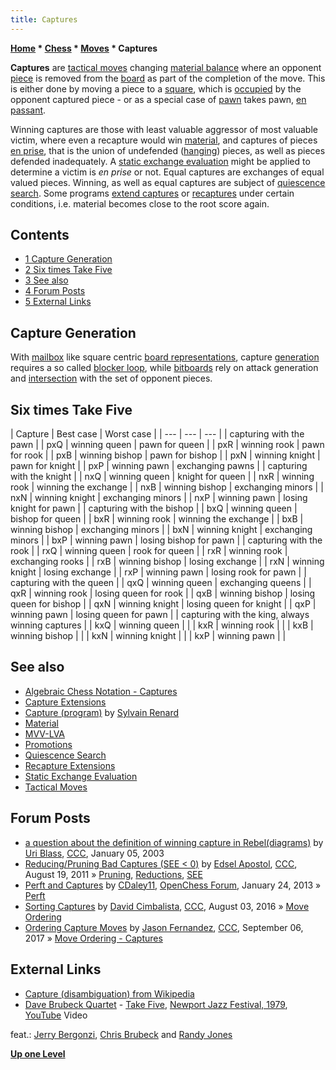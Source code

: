 ```yaml
---
title: Captures
---
```

**[Home](Home "Home") * [Chess](Chess "Chess") * [Moves](Moves "Moves") * Captures**

**Captures** are [tactical moves](Tactical_Moves "Tactical Moves") changing [material balance](Material#Balance "Material") where an opponent [piece](Pieces "Pieces") is removed from the [board](Chessboard "Chessboard") as part of the completion of the move. This is either done by moving a piece to a [square](Squares "Squares"), which is [occupied](Occupancy "Occupancy") by the opponent captured piece - or as a special case of [pawn](Pawn "Pawn") takes pawn, [en passant](En_passant "En passant").

Winning captures are those with least valuable aggressor of most valuable victim, where even a recapture would win [material](Material "Material"), and captures of pieces [en prise](En_prise "En prise"), that is the union of undefended ([hanging](Hanging_Piece "Hanging Piece")) pieces, as well as pieces defended inadequately. A [static exchange evaluation](Static_Exchange_Evaluation "Static Exchange Evaluation") might be applied to determine a victim is *en prise* or not. Equal captures are exchanges of equal valued pieces. Winning, as well as equal captures are subject of [quiescence search](Quiescence_Search "Quiescence Search"). Some programs [extend captures](Capture_Extensions "Capture Extensions") or [recaptures](Recapture_Extensions "Recapture Extensions") under certain conditions, i.e. material becomes close to the root score again.

## Contents

- [1 Capture Generation](#capture-generation)
- [2 Six times Take Five](#six-times-take-five)
- [3 See also](#see-also)
- [4 Forum Posts](#forum-posts)
- [5 External Links](#external-links)

## Capture Generation

With [mailbox](Mailbox "Mailbox") like square centric [board representations](Board_Representation "Board Representation"), capture [generation](Move_Generation "Move Generation") requires a so called [blocker loop](Vector_Attacks#NewArchitecture "Vector Attacks"), while [bitboards](Bitboards "Bitboards") rely on attack generation and [intersection](General_Setwise_Operations#Intersection "General Setwise Operations") with the set of opponent pieces.

## Six times Take Five

|  Capture
|  Best case
|  Worst case
|
| --- | --- | --- |
|  capturing with the pawn
|
|  pxQ
|  winning queen
|  pawn for queen
|
|  pxR
|  winning rook
|  pawn for rook
|
|  pxB
|  winning bishop
|  pawn for bishop
|
|  pxN
|  winning knight
|  pawn for knight
|
|  pxP
|  winning pawn
|  exchanging pawns
|
|  capturing with the knight
|
|  nxQ
|  winning queen
|  knight for queen
|
|  nxR
|  winning rook
|  winning the exchange
|
|  nxB
|  winning bishop
|  exchanging minors
|
|  nxN
|  winning knight
|  exchanging minors
|
|  nxP
|  winning pawn
|  losing knight for pawn
|
|  capturing with the bishop
|
|  bxQ
|  winning queen
|  bishop for queen
|
|  bxR
|  winning rook
|  winning the exchange
|
|  bxB
|  winning bishop
|  exchanging minors
|
|  bxN
|  winning knight
|  exchanging minors
|
|  bxP
|  winning pawn
|  losing bishop for pawn
|
|  capturing with the rook
|
|  rxQ
|  winning queen
|  rook for queen
|
|  rxR
|  winning rook
|  exchanging rooks
|
|  rxB
|  winning bishop
|  losing exchange
|
|  rxN
|  winning knight
|  losing exchange
|
|  rxP
|  winning pawn
|  losing rook for pawn
|
|  capturing with the queen
|
|  qxQ
|  winning queen
|  exchanging queens
|
|  qxR
|  winning rook
|  losing queen for rook
|
|  qxB
|  winning bishop
|  losing queen for bishop
|
|  qxN
|  winning knight
|  losing queen for knight
|
|  qxP
|  winning pawn
|  losing queen for pawn
|
|  capturing with the king, always winning captures
|
|  kxQ
|  winning queen
|  |
|  kxR
|  winning rook
|  |
|  kxB
|  winning bishop
|  |
|  kxN
|  winning knight
|  |
|  kxP
|  winning pawn
|  |

## See also

- [Algebraic Chess Notation - Captures](Algebraic_Chess_Notation#Captures "Algebraic Chess Notation")
- [Capture Extensions](Capture_Extensions "Capture Extensions")
- [Capture (program)](</Capture_(program)> "Capture (program)") by [Sylvain Renard](Sylvain_Renard "Sylvain Renard")
- [Material](Material "Material")
- [MVV-LVA](MVV-LVA "MVV-LVA")
- [Promotions](Promotions "Promotions")
- [Quiescence Search](Quiescence_Search "Quiescence Search")
- [Recapture Extensions](Recapture_Extensions "Recapture Extensions")
- [Static Exchange Evaluation](Static_Exchange_Evaluation "Static Exchange Evaluation")
- [Tactical Moves](Tactical_Moves "Tactical Moves")

## Forum Posts

- [a question about the definition of winning capture in Rebel(diagrams)](https://www.stmintz.com/ccc/index.php?id=275173) by [Uri Blass](Uri_Blass "Uri Blass"), [CCC](CCC "CCC"), January 05, 2003
- [Reducing/Pruning Bad Captures (SEE \< 0)](http://www.talkchess.com/forum/viewtopic.php?t=40100) by [Edsel Apostol](Edsel_Apostol "Edsel Apostol"), [CCC](CCC "CCC"), August 19, 2011 » [Pruning](Pruning "Pruning"), [Reductions](Reductions "Reductions"), [SEE](Static_Exchange_Evaluation "Static Exchange Evaluation")
- [Perft and Captures](http://www.open-chess.org/viewtopic.php?f=5&t=2238) by [CDaley11](Christian_Daley "Christian Daley"), [OpenChess Forum](Computer_Chess_Forums "Computer Chess Forums"), January 24, 2013 » [Perft](Perft "Perft")
- [Sorting Captures](http://www.talkchess.com/forum/viewtopic.php?t=61021) by [David Cimbalista](index.php?title=David_Cimbalista&action=edit&redlink=1 "David Cimbalista (page does not exist)"), [CCC](CCC "CCC"), August 03, 2016 » [Move Ordering](Move_Ordering "Move Ordering")
- [Ordering Capture Moves](http://www.talkchess.com/forum/viewtopic.php?t=65084) by [Jason Fernandez](index.php?title=Jason_Fernandez&action=edit&redlink=1 "Jason Fernandez (page does not exist)"), [CCC](CCC "CCC"), September 06, 2017 » [Move Ordering - Captures](Move_Ordering#Captures "Move Ordering")

## External Links

- [Capture (disambiguation) from Wikipedia](https://en.wikipedia.org/wiki/Capture)
- [Dave Brubeck Quartet](https://en.wikipedia.org/wiki/Dave_Brubeck) - [Take Five](https://en.wikipedia.org/wiki/Take_Five), [Newport Jazz Festival, 1979](http://www.davebrubeckjazz.com/Recordings/Detail/Dave-Brubeck,-Newport-Jazz-Festival/00277), [YouTube](https://en.wikipedia.org/wiki/YouTube) Video

feat.: [Jerry Bergonzi](Category:Jerry_Bergonzi "Category:Jerry Bergonzi"), [Chris Brubeck](https://en.wikipedia.org/wiki/Chris_Brubeck) and [Randy Jones](<https://en.wikipedia.org/wiki/Randy_Jones_(drummer)>)

**[Up one Level](Moves "Moves")**

